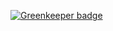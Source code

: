 
[![Greenkeeper badge](https://badges.greenkeeper.io/janl/janl-test-7.svg)](https://greenkeeper.io/)
